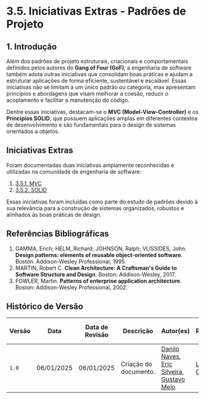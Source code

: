 # **3.5. Iniciativas Extras - Padrões de Projeto**

## **1. Introdução**

Além dos padrões de projeto estruturais, criacionais e comportamentais definidos pelos autores do **Gang of Four (GoF)**, a engenharia de software também adota outras iniciativas que consolidam boas práticas e ajudam a estruturar aplicações de forma eficiente, sustentável e escalável. Essas iniciativas não se limitam a um único padrão ou categoria, mas apresentam princípios e abordagens que visam melhorar a coesão, reduzir o acoplamento e facilitar a manutenção do código.

Dentre essas iniciativas, destacam-se o **MVC (Model-View-Controller)** e os **Princípios SOLID**, que possuem aplicações amplas em diferentes contextos de desenvolvimento e são fundamentais para o design de sistemas orientados a objetos.

## **Iniciativas Extras**

Foram documentadas duas iniciativas amplamente reconhecidas e utilizadas na comunidade de engenharia de software:

1. [3.5.1. MVC](PadroesDeProjeto/IniciativasExtras/mvc.md)  
2. [3.5.2. SOLID](PadroesDeProjeto/IniciativasExtras/solid.md)  

Essas iniciativas foram incluídas como parte do estudo de padrões devido à sua relevância para a construção de sistemas organizados, robustos e alinhados às boas práticas de design.

## **Referências Bibliográficas**

1. GAMMA, Erich; HELM, Richard; JOHNSON, Ralph; VLISSIDES, John. **Design patterns: elements of reusable object-oriented software**. Boston: Addison-Wesley Professional, 1995.  
2. MARTIN, Robert C. **Clean Architecture: A Craftsman's Guide to Software Structure and Design**. Boston: Addison-Wesley, 2017.  
3. FOWLER, Martin. **Patterns of enterprise application architecture**. Boston: Addison-Wesley Professional, 2002.  

## **Histórico de Versão**

| Versão | Data       | Data de Revisão | Descrição               | Autor(es)                                                              | Revisor(es)                                                          | Detalhes da revisão                                     |
|--------|------------|-----------------|-------------------------|------------------------------------------------------------------------|----------------------------------------------------------------------|---------------------------------------------------------|
| `1.0`  | 06/01/2025 | 06/01/2025      | Criação do documento.   | [Danilo Naves](https://github.com/DaniloNavesS), [Eric Silveira](https://github.com/ericbky), [Gustavo Melo](https://github.com/gusrberto) | [Luiz Gustavo](https://github.com/LuizGust4vo)                       | [#10](https://github.com/UnBArqDsw2024-2/2024.2_G3_Aprender_Entrega_03/pull/10) |  